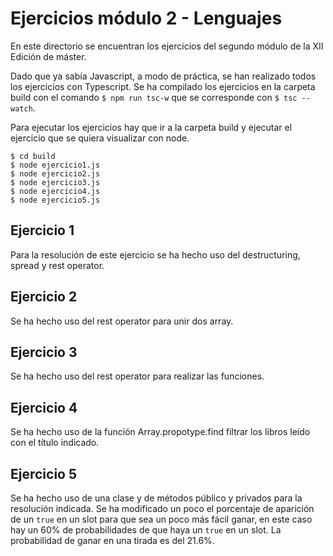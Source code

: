 # Ejercicios módulo 2 - Lenguajes

En este directorio se encuentran los ejercicios del segundo módulo de la XII Edición de máster.

Dado que ya sabía Javascript, a modo de práctica, se han realizado todos los ejercicios con Typescript. Se ha compilado los ejercicios en la carpeta build con el comando `$ npm run tsc-w` que se corresponde con `$ tsc --watch`. 

Para ejecutar los ejercicios hay que ir a la carpeta build y ejecutar el ejercicio que se quiera visualizar con node.

```console
$ cd build
$ node ejercicio1.js
$ node ejercicio2.js
$ node ejercicio3.js
$ node ejercicio4.js
$ node ejercicio5.js
```

## Ejercicio 1

Para la resolución de este ejercicio se ha hecho uso del destructuring, spread y rest operator.

## Ejercicio 2

Se ha hecho uso del rest operator para unir dos array.

## Ejercicio 3

Se ha hecho uso del rest operator para realizar las funciones.

## Ejercicio 4

Se ha hecho uso de la función Array.propotype.find filtrar los libros leído con el título indicado.

## Ejercicio 5

Se ha hecho uso de una clase y de métodos público y privados para la resolución indicada. Se ha modificado un poco el porcentaje de aparición de un `true` en un slot para que sea un poco más fácil ganar, en este caso hay un 60% de probabilidades de que haya un `true` en un slot. La probabilidad de ganar en una tirada es del 21.6%.

